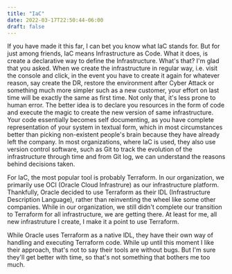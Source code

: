 ```yaml
---
title: "IaC"
date: 2022-03-17T22:50:44-06:00
draft: false
---
```


If you have made it this far, I can bet you know what IaC stands for. But for
just among friends, IaC means Infrastructure as Code. What it does, is create a
declarative way to define the Infrastructure. What's that? I'm glad that you
asked. When we create the infrastructure in regular way, i.e. visit the console
and click, in the event you have to create it again for whatever reason, say
create the DR, restore the environment after Cyber Attack or something much more
simpler such as a new customer, your effort on last time will be exactly the
same as first time. Not only that, it's less prone to human error. The better
idea is to declare you resources in the form of code and execute the magic to
create the new version of same infrastructure. Your code essentially becomes
self documenting, as you have complete representation of your system in textual
form, which in most circumstances better than picking non-existent people's
brain because they have already left the company. In most organizations, where
IaC is used, they also use version control software, such as Git to track the
evolution of the infrastructure through time and from Git log, we can understand
the reasons behind decisions taken.

For IaC, the most popular tool is probably Terraform. In our organization, we
primarily use OCI (Oracle Cloud Infrastrure) as our infrastructure platform.
Thankfully, Oracle decided to use Terraform as their IDL (Infrastructure
Description Language), rather than reinventing the wheel like some other
companies. While in our organization, we still didn't complete our transition to
Terraform for all infrastructure, we are getting there. At least for me, all new
infrastruture I create, I make it a point to use Terraform.

While Oracle uses Terraform as a native IDL, they have their own way of handling
and executing Terraform code. While up until this moment I like their approach,
that's not to say their tools are without bugs. But I'm sure they'll get better
with time, so that's not something that bothers me too much.
